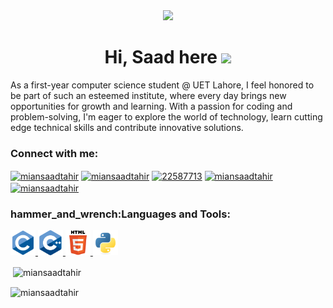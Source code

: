 <div id="header" align="center">
  <img src="https://media.giphy.com/media/M9gbBd9nbDrOTu1Mqx/giphy.gif" width="100"/>
</div>

<h1 align="center">
  Hi, Saad here
  <img src="https://media.giphy.com/media/hvRJCLFzcasrR4ia7z/giphy.gif" width="30px"/>
</h1>
As a first-year computer science student @ UET Lahore, I feel honored to be part of such an esteemed institute, where every day brings new opportunities for growth and learning. With a passion for coding and problem-solving, I'm eager to explore the world of technology, learn cutting edge technical skills and contribute innovative solutions.
<h3 align="left">Connect with me:</h3>
<p align="left">
<a href="https://twitter.com/miansaadtahir" target="blank"><img align="center" src="https://raw.githubusercontent.com/rahuldkjain/github-profile-readme-generator/master/src/images/icons/Social/twitter.svg" alt="miansaadtahir" height="30" width="40" /></a>
<a href="https://linkedin.com/in/miansaadtahir" target="blank"><img align="center" src="https://raw.githubusercontent.com/rahuldkjain/github-profile-readme-generator/master/src/images/icons/Social/linked-in-alt.svg" alt="miansaadtahir" height="30" width="40" /></a>
<a href="https://stackoverflow.com/users/22587713" target="blank"><img align="center" src="https://raw.githubusercontent.com/rahuldkjain/github-profile-readme-generator/master/src/images/icons/Social/stack-overflow.svg" alt="22587713" height="30" width="40" /></a>
<a href="https://fb.com/miansaadtahir" target="blank"><img align="center" src="https://raw.githubusercontent.com/rahuldkjain/github-profile-readme-generator/master/src/images/icons/Social/facebook.svg" alt="miansaadtahir" height="30" width="40" /></a>
<a href="https://instagram.com/miansaadtahir" target="blank"><img align="center" src="https://raw.githubusercontent.com/rahuldkjain/github-profile-readme-generator/master/src/images/icons/Social/instagram.svg" alt="miansaadtahir" height="30" width="40" /></a>
</p>

<h3 align="left">hammer_and_wrench:Languages and Tools:</h3>
<p align="left"> <a href="https://www.cprogramming.com/" target="_blank" rel="noreferrer"> <img src="https://raw.githubusercontent.com/devicons/devicon/master/icons/c/c-original.svg" alt="c" width="40" height="40"/> </a> <a href="https://www.w3schools.com/cpp/" target="_blank" rel="noreferrer"> <img src="https://raw.githubusercontent.com/devicons/devicon/master/icons/cplusplus/cplusplus-original.svg" alt="cplusplus" width="40" height="40"/> </a> <a href="https://www.w3.org/html/" target="_blank" rel="noreferrer"> <img src="https://raw.githubusercontent.com/devicons/devicon/master/icons/html5/html5-original-wordmark.svg" alt="html5" width="40" height="40"/> </a> <a href="https://www.python.org" target="_blank" rel="noreferrer"> <img src="https://raw.githubusercontent.com/devicons/devicon/master/icons/python/python-original.svg" alt="python" width="40" height="40"/> </a> </p>

<p>&nbsp;<img align="center" src="https://github-readme-stats.vercel.app/api?username=miansaadtahir&show_icons=true&locale=en" alt="miansaadtahir" /></p>

<p><img align="center" src="https://github-readme-streak-stats.herokuapp.com/?user=miansaadtahir&" alt="miansaadtahir" /></p>

